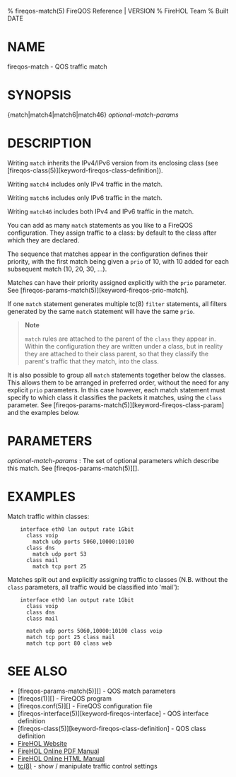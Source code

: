 % fireqos-match(5) FireQOS Reference | VERSION
% FireHOL Team
% Built DATE

# NAME

fireqos-match - QOS traffic match

# SYNOPSIS

{match|match4|match6|match46} *optional-match-params*

<!--
extra-manpage: fireqos-match46.5
extra-manpage: fireqos-match4.5
extra-manpage: fireqos-match6.5
  -->

# DESCRIPTION


Writing `match` inherits the IPv4/IPv6 version from its enclosing class
(see [fireqos-class(5)][keyword-fireqos-class-definition]).

Writing `match4` includes only IPv4 traffic in the match.

Writing `match6` includes only IPv6 traffic in the match.

Writing `match46` includes both IPv4 and IPv6 traffic in the match.

You can add as many `match` statements as you like to a FireQOS
configuration. They assign traffic to a class: by default to the
class after which they are declared.

The sequence that matches appear in the configuration defines their
priority, with the first match being given a `prio` of 10, with 10 added
for each subsequent match (10, 20, 30, ...).

Matches can have their priority assigned explicitly with the `prio`
parameter. See [fireqos-params-match(5)][keyword-fireqos-prio-match].

If one `match` statement generates multiple tc(8) `filter` statements, all
filters generated by the same `match` statement will have the same
`prio`.

> **Note**
>
> `match` rules are attached to the parent of the `class` they appear
> in. Within the configuration they are written under a class, but in
> reality they are attached to their class parent, so that they classify
> the parent's traffic that they match, into the class.

It is also possible to group all `match` statements together below the
classes. This allows them to be arranged in preferred order, without the
need for any explicit `prio` parameters. In this case however, each
match statement must specify to which class it classifies the packets it
matches, using the `class` parameter. See
[fireqos-params-match(5)][keyword-fireqos-class-param] and the examples below.

# PARAMETERS

*optional-match-params*
:   The set of optional parameters which describe this match.
    See [fireqos-params-match(5)][].

# EXAMPLES

Match traffic within classes:

~~~~
    interface eth0 lan output rate 1Gbit
      class voip
        match udp ports 5060,10000:10100
      class dns
        match udp port 53
      class mail
        match tcp port 25
~~~~

Matches split out and explicitly assigning traffic to classes (N.B.
without the `class` parameters, all traffic would be classified into
'mail'):

~~~~
    interface eth0 lan output rate 1Gbit
      class voip
      class dns
      class mail

      match udp ports 5060,10000:10100 class voip
      match tcp port 25 class mail
      match tcp port 80 class web
~~~~

# SEE ALSO

* [fireqos-params-match(5)][] - QOS match parameters
* [fireqos(1)][] - FireQOS program
* [fireqos.conf(5)][] - FireQOS configuration file
* [fireqos-interface(5)][keyword-fireqos-interface] - QOS interface definition
* [fireqos-class(5)][keyword-fireqos-class-definition] - QOS class definition
* [FireHOL Website](http://firehol.org/)
* [FireHOL Online PDF Manual](http://firehol.org/firehol-manual.pdf)
* [FireHOL Online HTML Manual](http://firehol.org/manual)
* [tc(8)](http://lartc.org/manpages/tc.html) - show / manipulate traffic control settings
